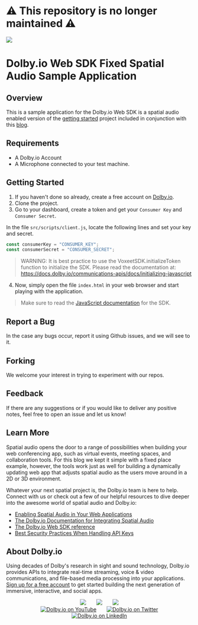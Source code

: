 # :warning: This repository is no longer maintained :warning:

![](https://dolby.io/wp-content/uploads/2022/02/tempsnip-2048x1149.png)

# Dolby.io Web SDK Fixed Spatial Audio Sample Application

## Overview
This is a sample application for the Dolby.io Web SDK is a spatial audio enabled version of the [getting started](https://docs.dolby.io/communications-apis/docs/create-a-basic-audio-conference-application) project included in conjunction with this [blog](https://docs.dolby.io).

## Requirements 
- A Dolby.io Account
- A Microphone connected to your test machine.

## Getting Started 

1. If you haven't done so already, create a free account on [Dolby.io](https://dolby.io/signup). 
2. Clone the project.
3. Go to your dashboard, create a token and get your `Consumer Key` and `Consumer Secret`.

In the file `src/scripts/client.js`, locate the following lines and set your key and secret.

```javascript
const consumerKey = "CONSUMER_KEY";
const consumerSecret = "CONSUMER_SECRET";
```

> WARNING: It is best practice to use the VoxeetSDK.initializeToken function to initialize the SDK.
> Please read the documentation at:
> https://docs.dolby.io/communications-apis/docs/initializing-javascript

4. Now, simply open the file `index.html` in your web browser and start playing with the application.

> Make sure to read the [JavaScript documentation](https://docs.dolby.io/communications-apis/docs/js-overview) for the SDK.


## Report a Bug 
In the case any bugs occur, report it using Github issues, and we will see to it. 

## Forking
We welcome your interest in trying to experiment with our repos.

## Feedback 
If there are any suggestions or if you would like to deliver any positive notes, feel free to open an issue and let us know!

## Learn More

Spatial audio opens the door to a range of possibilities when building your web conferencing app, such as virtual events, meeting spaces, and collaboration tools. For this blog we kept it simple with a fixed place example, however, the tools work just as well for building a dynamically updating web app that adjusts spatial audio as the users move around in a 2D or 3D environment.

Whatever your next spatial project is, the Dolby.io team is here to help. Connect with us or check out a few of our helpful resources to dive deeper into the awesome world of spatial audio and Dolby.io:

- [Enabling Spatial Audio in Your Web Applications](https://dolby.io/blog/enabling-spatial-audio-in-your-web-applications/)
- [The Dolby.io Documentation for Integrating Spatial Audio](https://docs.dolby.io/communications-apis/docs/guides-integrating-spatial-audio)
- [The Dolby.io Web SDK reference](https://docs.dolby.io/communications-apis/docs/js-reference)
- [Best Security Practices When Handling API Keys](https://docs.dolby.io/communications-apis/docs/guides-security-best-practices)

## About Dolby.io

Using decades of Dolby's research in sight and sound technology, Dolby.io provides APIs to integrate real-time streaming, voice & video communications, and file-based media processing into your applications. [Sign up for a free account](https://dashboard.dolby.io/signup/) to get started building the next generation of immersive, interactive, and social apps.

<div align="center">
  <a href="https://dolby.io/" target="_blank"><img src="https://img.shields.io/badge/Dolby.io-0A0A0A?style=for-the-badge&logo=dolby&logoColor=white"/></a>
&nbsp; &nbsp; &nbsp;
  <a href="https://docs.dolby.io/" target="_blank"><img src="https://img.shields.io/badge/Dolby.io-Docs-0A0A0A?style=for-the-badge&logoColor=white"/></a>
&nbsp; &nbsp; &nbsp;
  <a href="https://dolby.io/blog/category/developer/" target="_blank"><img src="https://img.shields.io/badge/Dolby.io-Blog-0A0A0A?style=for-the-badge&logoColor=white"/></a>
</div>

<div align="center">
&nbsp; &nbsp; &nbsp;
  <a href="https://youtube.com/@dolbyio" target="_blank"><img src="https://img.shields.io/badge/YouTube-red?style=flat-square&logo=youtube&logoColor=white" alt="Dolby.io on YouTube"/></a>
&nbsp; &nbsp; &nbsp; 
  <a href="https://twitter.com/dolbyio" target="_blank"><img src="https://img.shields.io/badge/Twitter-blue?style=flat-square&logo=twitter&logoColor=white" alt="Dolby.io on Twitter"/></a>
&nbsp; &nbsp; &nbsp;
  <a href="https://www.linkedin.com/company/dolbyio/" target="_blank"><img src="https://img.shields.io/badge/LinkedIn-0077B5?style=flat-square&logo=linkedin&logoColor=white" alt="Dolby.io on LinkedIn"/></a>
</div>
